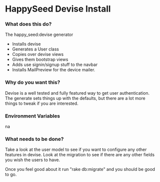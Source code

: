 HappySeed Devise Install
===================

### What does this do?

The happy_seed:devise generator

* Installs devise
* Generates a User class
* Copies over devise views
* Gives them bootstrap views
* Adds use signin/signup stuff to the navbar
* Installs MailPreview for the device mailer.

### Why do you want this?

Devise is a well tested and fully featured way to get user authentication.  The generate sets things up with the defaults, but there are a lot more things to tweak if you are interested.

### Environment Variables

na

### What needs to be done?

Take a look at the user model to see if you want to configure any other features in devise.  Look at the migration to see if there are any other fields you wish the users to have.

Once you feel good about it run "rake db:migrate" and you should be good to go.